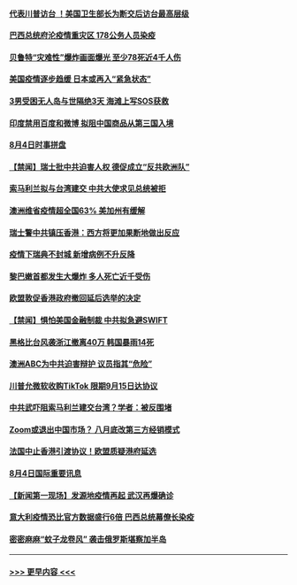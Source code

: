 #### [代表川普访台 ！美国卫生部长为断交后访台最高层级](../pages/prog202/a102910957.md?t=08051502) 
#### [巴西总统府沦疫情重灾区 178公务人员染疫](../pages/prog202/a102910888.md?t=08051502) 
#### [贝鲁特“灾难性”爆炸画面爆光 至少78死近4千人伤](../pages/prog202/a102910773.md?t=08051502) 
#### [美国疫情逐步趋缓 日本或再入“紧急状态”](../pages/prog202/a102910518.md?t=08051502) 
#### [3男受困无人岛与世隔绝3天 海滩上写SOS获救](../pages/prog202/a102910241.md?t=08051502) 
#### [印度禁用百度和微博 拟阻中国商品从第三国入境](../pages/prog202/a102910562.md?t=08051502) 
#### [8月4日时事拼盘](../pages/prog202/a102910560.md?t=08051502) 
#### [【禁闻】瑞士批中共迫害人权 德促成立“反共欧洲队”](../pages/prog202/a102910553.md?t=08051502) 
#### [索马利兰拟与台湾建交 中共大使求见总统被拒](../pages/prog202/a102910565.md?t=08051502) 
#### [澳洲维省疫情超全国63% 美加州有缓解](../pages/prog202/a102910369.md?t=08051502) 
#### [瑞士警中共镇压香港：西方将更加果断地做出反应](../pages/prog202/a102910265.md?t=08051502) 
#### [疫情下瑞典不封城  新增病例不升反降](../pages/prog202/a102910509.md?t=08051502) 
#### [黎巴嫩首都发生大爆炸 多人死亡近千受伤](../pages/prog202/a102910498.md?t=08051502) 
#### [欧盟敦促香港政府撤回延后选举的决定](../pages/prog202/a102910452.md?t=08051502) 
#### [【禁闻】惧怕美国金融制裁 中共拟急避SWIFT](../pages/prog202/a102910449.md?t=08051502) 
#### [黑格比台风袭浙江撤离40万 韩国暴雨14死](../pages/prog202/a102910349.md?t=08051502) 
#### [澳洲ABC为中共迫害辩护 议员指其“危险”](../pages/prog202/a102910336.md?t=08051502) 
#### [川普允微软收购TikTok 限期9月15日达协议](../pages/prog202/a102910282.md?t=08051502) 
#### [中共武吓阻索马利兰建交台湾？学者：被反围堵](../pages/prog202/a102910279.md?t=08051502) 
#### [Zoom或退出中国市场？ 八月底改第三方经销模式](../pages/prog202/a102910134.md?t=08051502) 
#### [法国中止香港引渡协议！欧盟质疑港府延选](../pages/prog202/a102910132.md?t=08051502) 
#### [8月4日国际重要讯息](../pages/prog202/a102910128.md?t=08051502) 
#### [【新闻第一现场】发源地疫情再起 武汉再爆确诊](../pages/prog202/a102910117.md?t=08051502) 
#### [意大利疫情恐比官方数据盛行6倍 巴西总统幕僚长染疫](../pages/prog202/a102910076.md?t=08051502) 
#### [密密麻麻“蚊子龙卷风” 袭击俄罗斯堪察加半岛](../pages/prog202/a102910068.md?t=08051502) 

----
#### [ >>> 更早内容 <<< ](../indexes/prog202-earlier.md)
